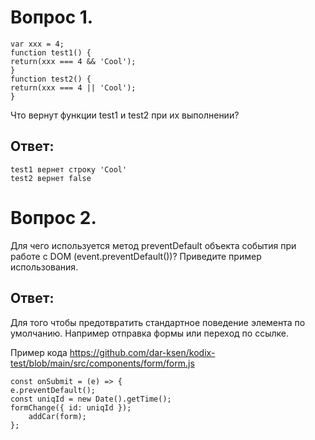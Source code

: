 Вопрос 1.
========================
```
var xxx = 4;
function test1() {
return(xxx === 4 && 'Cool');
}
function test2() {
return(xxx === 4 || 'Cool');
}
```
Что вернут функции test1 и test2 при их выполнении?

Ответ:
-------------------------
```
test1 вернет строку 'Cool'
test2 вернет false
```
Вопрос 2.
========================
Для чего используется метод preventDefault объекта события при работе с DOM (event.preventDefault())?
Приведите пример использования.

Ответ:
-------------------------
Для того чтобы предотвратить стандартное поведение элемента по умолчанию. Например отправка формы или переход по ссылке.

Пример кода https://github.com/dar-ksen/kodix-test/blob/main/src/components/form/form.js
```
const onSubmit = (e) => {
e.preventDefault();
const uniqId = new Date().getTime();
formChange({ id: uniqId });
    addCar(form);
};
```
